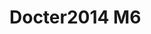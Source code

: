 <a name="material" />

# Docter2014 M6
<script type="application/ld+json">
  {
    "@context": "https://schema.org/",
    "@type": "ChemicalSubstance",
    "http://purl.org/dc/terms/conformsTo":
      {
        "@type": "CreativeWork",
        "@id": "https://bioschemas.org/profiles/ChemicalSubstance/0.4-RELEASE/"
      },
    "@id": "https://egonw.github.io/nanowiki/nanowiki339.html#material",
    "name": "Docter2014 M6",
    "sameAs: "http://127.0.0.1/mediawiki/index.php/Special:URIResolver/Docter2014_M6"
  }
</script>

